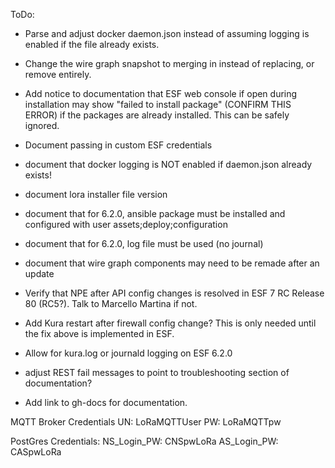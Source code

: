 ToDo:
* Parse and adjust docker daemon.json instead of assuming logging is enabled if the file already exists. 
* Change the wire graph snapshot to merging in instead of replacing, or remove entirely. 

* Add notice to documentation that ESF web console if open during installation may show "failed to install package" (CONFIRM THIS ERROR) if the packages are already installed. This can be safely ignored. 
* Document passing in custom ESF credentials
* document that docker logging is NOT enabled if daemon.json already exists!
* document lora installer file version
* document that for 6.2.0, ansible package must be installed and configured with user assets;deploy;configuration
* document that for 6.2.0, log file must be used (no journal)
* document that wire graph components may need to be remade after an update

* Verify that NPE after API config changes is resolved in ESF 7 RC Release 80 (RC5?). Talk to Marcello Martina if not.
* Add Kura restart after firewall config change? This is only needed until the fix above is implemented in ESF.
* Allow for kura.log or journald logging on ESF 6.2.0

* adjust REST fail messages to point to troubleshooting section of documentation?

* Add link to gh-docs for documentation. 

MQTT Broker Credentials
UN: LoRaMQTTUser
PW: LoRaMQTTpw

PostGres Credentials:
NS_Login_PW: CNSpwLoRa
AS_Login_PW: CASpwLoRa

